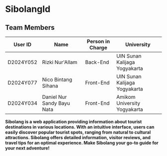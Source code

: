 # SibolangId

## Team Members

|  User ID  |            Name             | Person in Charge |             University              |
|-----------|-----------------------------|------------------|-------------------------------------|
| D2024Y052 | Rizki Nur'Allam             | Back-End         | UIN Sunan Kalijaga Yogyakarta       |
| D2024Y077 | Nico Bintang Sihana         | Front-End        | UIN Sunan Kalijaga Yogyakarta       |
| D2024Y034 | Daniel Nur Sandy Bayu Nata  | Front-End        | Amikom University Yogyakarta        |

**Sibolang is a web application providing information about tourist destinations in various locations. With an intuitive interface, users can easily discover popular tourist spots, ranging from natural to cultural attractions. Sibolang offers detailed information, visitor reviews, and travel tips for an optimal experience. Make Sibolang your go-to guide for your next adventure!**
